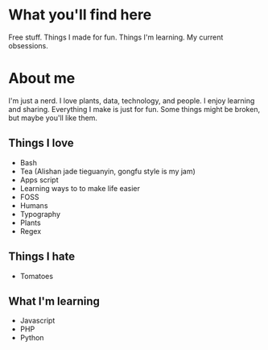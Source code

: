 # What you'll find here
Free stuff. Things I made for fun. Things I'm learning. My current obsessions.

# About me
I'm just a nerd. I love plants, data, technology, and people. I enjoy learning and sharing. 
Everything I make is just for fun. Some things might be broken, but maybe you'll like them.

## Things I love
* Bash
* Tea (Alishan jade tieguanyin, gongfu style is my jam)
* Apps script
* Learning ways to to make life easier
* FOSS
* Humans
* Typography
* Plants
* Regex

## Things I hate
* Tomatoes

## What I'm learning
* Javascript
* PHP
* Python
